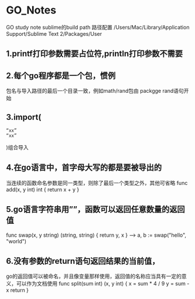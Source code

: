 # GO_Notes
GO study note 
sublime的build path 路径配置
/Users/Mac/Library/Application Support/Sublime Text 2/Packages/User

## 1.printf打印参数需要占位符,println打印参数不需要
## 2.每个go程序都是一个包，惯例
包名与导入路径的最后一个目录一致，例如math/rand包由 packgge rand语句开始

## 3.import(
	“xx”
	“xx”
)组合导入

## 4.在go语言中，首字母大写的都是要被导出的
当连续的函数命名参数是同一类型，则除了最后一个类型之外，其他可省略
func add(x, y int) int {
	return x + y
}

## 5.go语言字符串用””，函数可以返回任意数量的返回值
func swap(x, y string) (string, string) {
	return y, x
}
——>
a, b := swap("hello", "world")

## 6.没有参数的return语句返回结果的当前值，
go的返回值可以被命名，并且像变量那样使用，返回值的名称应当具有一定的意义，可以作为文档使用
func split(sum int) (x, y int) {
	x = sum * 4 / 9
	y = sum - x
	return
}
